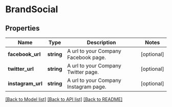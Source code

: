# BrandSocial

## Properties
Name | Type | Description | Notes
------------ | ------------- | ------------- | -------------
**facebook_url** | **string** | A url to your Company Facebook page. | [optional] 
**twitter_url** | **string** | A url to your Company Twitter page. | [optional] 
**instagram_url** | **string** | A url to your Company Instagram page. | [optional] 

[[Back to Model list]](../README.md#documentation-for-models) [[Back to API list]](../README.md#documentation-for-api-endpoints) [[Back to README]](../README.md)


